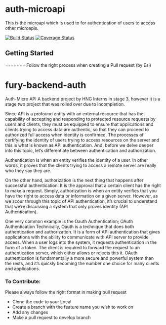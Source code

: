# auth-microapi
This is the microapi which is used to for authentication of users to access other microapis.


[![Build Status](https://travis-ci.org/hngi/fury-backend-auth.svg?branch=develop)](https://travis-ci.org/hngi/fury-backend-auth) [![Coverage Status](https://coveralls.io/repos/github/hngi/fury-backend-auth/badge.svg?branch=develop)](https://coveralls.io/github/hngi/fury-backend-auth?branch=develop)

## Getting Started


=======
Follow the right process when creating a Pull request (by Esi)
# fury-backend-auth

Auth-Micro API
     A backend project by HNG Interns in stage 3, however it is a stage two project that was 
rolled over due to incompletion. 


Since API is a profound entity with an external resource that has the capability of accepting and responding to protected resource requests by users and clients, they must be equipped to ensure that applications and clients trying to access data are authentic, so that they can proceed to authorized full access when identity is confirmed. The processes of certifying the identity of users trying to access resources on the server and this is what is known as API authentication. And, before we delve deeper into this topic, let’s differentiate between authentication and authorization.

Authentication is when an entity verifies the identity of a user. In other words, it proves that the clients trying to access a remote server are really who they say they are.

On the other hand, authorization is the next thing that happens after successful authentication. It is the approval that a certain client has the right to make a request. Simply, authorization is when an entity verifies that you have the right to access data or information on a given server.
However, as we scour through this topic of API authentication, it’s crucial to understand that we’re discussing a system that only proves identity (API Authentication).

One very common example is the Oauth Authentication;
OAuth Authentication
Technically, Oauth is a technique that does both authentication and authorization. It is a form of API authentication that gives applications with the ability to communicate with API server to provide access. When a user logs into the system, it requests authentication in the form of a token. The client is required to forward the request to an authentication server, which either allows or rejects this it. OAuth authentication is fundamentally a more secure and powerful system than the rests, and it’s quickly becoming the number one choice for many clients and applications.


### To Contribute:
Please always follow the right format in making pull request

* Clone the code to your Local
* Create a branch with the feature name you wish to work on
* Add any changes
* Make a pull request to develop branch


